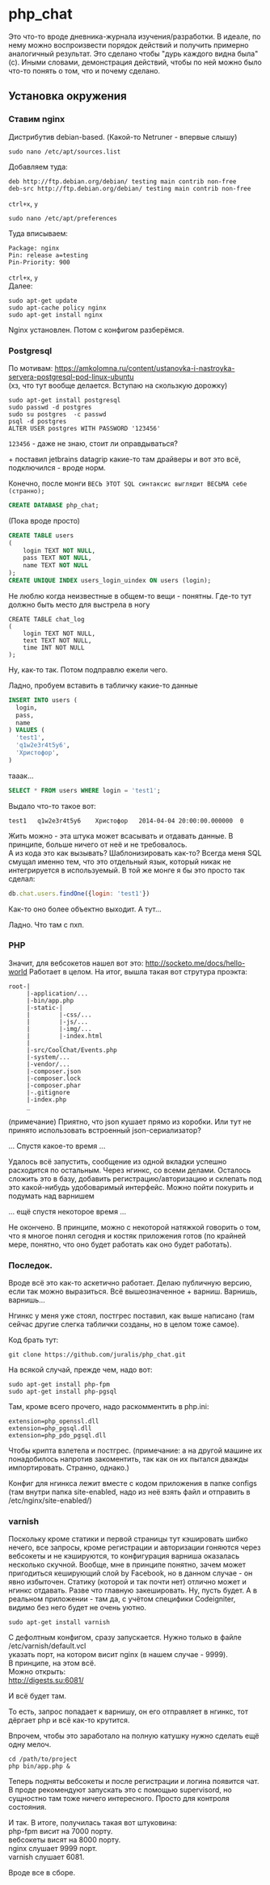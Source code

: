 # php_chat

Это что-то вроде дневника-журнала изучения/разработки. В идеале, по нему можно воспроизвести порядок действий и получить примерно аналогичный результат. Это сделано чтобы "дурь каждого видна была" (с). Иными словами, демонстрация действий, чтобы по ней можно было что-то понять о том, что и почему сделано.

## Установка окружения

### Ставим nginx

Дистрибутив debian-based. (Какой-то Netruner - впервые слышу)

```
sudo nano /etc/apt/sources.list
```
Добавляем туда:

```
deb http://ftp.debian.org/debian/ testing main contrib non-free
deb-src http://ftp.debian.org/debian/ testing main contrib non-free
```
`ctrl+x`, `y`

```
sudo nano /etc/apt/preferences
```
Туда вписываем:

```
Package: nginx
Pin: release a=testing
Pin-Priority: 900
```
`ctrl+x`, `y`  
Далее:

```
sudo apt-get update
sudo apt-cache policy nginx
sudo apt-get install nginx
```
Nginx установлен. Потом с конфигом разберёмся.

### Postgresql

По мотивам: https://amkolomna.ru/content/ustanovka-i-nastroyka-servera-postgresql-pod-linux-ubuntu   
(хз, что тут вообще делается. Вступаю на скользкую дорожку)  

```
sudo apt-get install postgresql
sudo passwd -d postgres
sudo su postgres  -c passwd
psql -d postgres
ALTER USER postgres WITH PASSWORD '123456'
```
`123456` - даже не знаю, стоит ли оправдываться?

\+ поставил jetbrains datagrip какие-то там драйверы и вот это всё, подключился - вроде норм.

Конечно, после монги `ВЕСЬ ЭТОТ SQL синтаксис выглядит ВЕСЬМА себе (странно);`

```SQL
CREATE DATABASE php_chat;
```
(Пока вроде просто)

```SQL
CREATE TABLE users
(
    login TEXT NOT NULL,
    pass TEXT NOT NULL,
    name TEXT NOT NULL
);
CREATE UNIQUE INDEX users_login_uindex ON users (login);
```
Не люблю когда неизвестные в общем-то вещи - понятны. Где-то тут должно быть место для выстрела в ногу  

``` 
CREATE TABLE chat_log
(
    login TEXT NOT NULL,
    text TEXT NOT NULL,
    time INT NOT NULL
);
```

Ну, как-то так. Потом подправлю ежели чего.

Ладно, пробуем вставить в табличку какие-то данные

```SQL
INSERT INTO users (
  login,
  pass,
  name
) VALUES (
  'test1',
  'q1w2e3r4t5y6',
  'Христофор',
)
```
тааак...
```SQL
SELECT * FROM users WHERE login = 'test1';
```
Выдало что-то такое вот:
```
test1	q1w2e3r4t5y6	Христофор	2014-04-04 20:00:00.000000	0
```
Жить можно - эта штука может всасывать и отдавать данные. В принципе, больше ничего от неё и не требовалось.  
А из кода это как вызывать? Шаблонизировать как-то? Всегда меня SQL смущал именно тем, что это отдельный язык, который никак не интегрируется в используемый. В той же монге я бы это просто так сделал:
```javascript
db.chat.users.findOne({login: 'test1'})
```
Как-то оно более объектно выходит. А тут...

Ладно. Что там с пхп.

### PHP

Значит, для вебсокетов нашел вот это: http://socketo.me/docs/hello-world
Работает в целом.
На итог, вышла такая вот струтура проэкта:
```
root-|
     |-application/...
     |-bin/app.php
     |-static-|
     |        |-css/...
     |        |-js/...
     |        |-img/...
     |        |-index.html
     |        _
     |-src/CoolChat/Events.php
     |-system/...     
     |-vendor/...
     |-composer.json
     |-composer.lock
     |-composer.phar
     |-.gitignore
     |-index.php
     _
```
(примечание) Приятно, что json кушает прямо из коробки. Или тут не принято использовать встроенный json-сериализатор?  

... Спустя какое-то время ...  

Удалось всё запустить, сообщение из одной вкладки успешно расходится по остальным. Через нгинкс, со всеми делами.
Осталось сложить это в базу, добавить регистрацию/авторизацию и склепать под это какой-нибудь удобоваримый интерфейс. Можно пойти покурить и подумать над варнишем  

... ещё спустя некоторое время ...  

Не окончено. В принципе, можно с некоторой натяжкой говорить о том, что я многое понял сегодня и костяк приложения готов (по крайней мере, понятно, что оно будет работать как оно будет работать).  


### Последок.

Вроде всё это как-то аскетично работает. Делаю публичную версию, если так можно выразиться. Всё вышеозначенное + варниш. Варнишь, варнишь...  

Нгинкс у меня уже стоял, постгрес поставил, как выше написано (там сейчас другие слегка таблички созданы, но в целом тоже самое).  

Код брать тут:  

`git clone https://github.com/juralis/php_chat.git`  

На всякой случай, прежде чем, надо вот:  

``` 
sudo apt-get install php-fpm 
sudo apt-get install php-pgsql
```

Там, кроме всего прочего, надо раскомментить в php.ini:
```
extension=php_openssl.dll
extension=php_pgsql.dll
extension=php_pdo_pgsql.dll
```
Чтобы крипта взлетела и постгрес. (примечание: а на другой машине их понадобилось напротив закоментить, так как он их пытался дважды импортировать. Странно, однако.)  

Конфиг для нгинкса лежит вместе с кодом приложения в папке configs (там внутри папка site-enabled, надо из неё взять файл и отправить в /etc/nginx/site-enabled/)

### varnish

Поскольку кроме статики и первой страницы тут кэшировать шибко нечего, все запросы, кроме регистрации и авторизации гоняются через вебсокеты и не кэшируются, то конфигурация варниша оказалась несколько скучной. Вообще, мне в принципе понятно, зачем может пригодиться кеширующий слой by Facebook, но в данном случае - он явно избыточен. Статику (которой и так почти нет) отлично может и нгинкс отдавать. Разве что главную закешировать. Ну, пусть будет. А в реальном приложении - там да, с учётом специфики Codeigniter, видимо без него будет не очень уютно.

```
sudo apt-get install varnish
```
С дефолтным конфигом, сразу запускается. Нужно только в файле  
/etc/varnish/default.vcl  
указать порт, на котором висит nginx (в нашем случае - 9999).  
В принципе, на этом всё.  
Можно открыть:  
http://digests.su:6081/  

И всё будет там.  

То есть, запрос попадает к варнишу, он его отправляет в нгинкс, тот дёргает php и всё как-то крутится.  

Впрочем, чтобы это заработало на полную катушку нужно сделать ещё одну мелоч.  

```
cd /path/to/project
php bin/app.php &
```
Теперь подняты вебсокеты и после регистрации и логина появится чат. В проде рекомендуют запускать это с помощью supervisord, но сущностно там тоже ничего интересного. Просто для контроля состояния.  

И так. В итоге, получилась такая вот штуковина:  
php-fpm висит на 7000 порту.  
вебсокеты висят на 8000 порту.  
nginx слушает 9999 порт.  
varnish слушает 6081.  

Вроде все в сборе.
